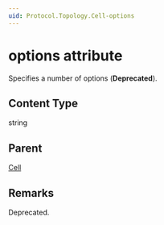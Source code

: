 ```yaml
---
uid: Protocol.Topology.Cell-options
---
```


# options attribute

Specifies a number of options (**Deprecated**).

## Content Type

string

## Parent

[Cell](xref:Protocol.Topology.Cell)

## Remarks

Deprecated.
